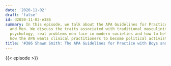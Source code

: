 ```yaml
---
date: '2020-11-02'
draft: 'false'
id: d2020-11-02-e386
summary: In this episode, we talk about the APA Guidelines for Practice with Boys
  and Men. We discuss the traits associated with traditional masculinity, evolutionary
  psychology, real problems men face in modern societies and how to help them, and
  how the APA wants clinical practitioners to become political activists.
title: '#386 Shawn Smith: The APA Guidelines for Practice with Boys and Men'
---
```

{{< episode >}}
